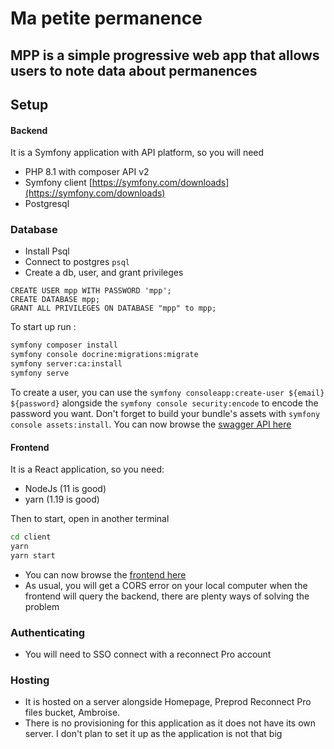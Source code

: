 # Ma petite permanence

## MPP is a simple progressive web app that allows users to note data about permanences

## Setup

#### Backend

It is a Symfony application with API platform, so you will need

* PHP 8.1 with composer API v2
* Symfony client [https://symfony.com/downloads](https://symfony.com/downloads)
* Postgresql

### Database

* Install Psql
* Connect to postgres `psql`
* Create a db, user, and grant privileges

```
CREATE USER mpp WITH PASSWORD 'mpp';
CREATE DATABASE mpp;
GRANT ALL PRIVILEGES ON DATABASE "mpp" to mpp;
```

To start up run :

```bash
symfony composer install
symfony console docrine:migrations:migrate
symfony server:ca:install
symfony serve
```

To create a user, you can use the `symfony consoleapp:create-user ${email} ${password}` alongside the `symfony console security:encode` to encode the password you want.
Don't forget to build your bundle's assets with `symfony console assets:install`.
You can now browse the [swagger API here](https://127.0.0.1:8000/api/)

#### Frontend

It is a React application, so you need:

* NodeJs (11 is good)
* yarn (1.19 is good)

Then to start, open in another terminal

```bash
cd client
yarn
yarn start
```

* You can now browse the [frontend here](http://127.0.0.1:3000/)
* As usual, you will get a CORS error on your local computer when the frontend will query the backend, there are plenty ways of solving the problem

### Authenticating

* You will need to SSO connect with a reconnect Pro account

### Hosting

* It is hosted on a server alongside Homepage, Preprod Reconnect Pro files bucket, Ambroise.
* There is no provisioning for this application as it does not have its own server. I don't plan to set it up as the application is not that big
